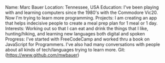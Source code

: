 Name: Marc Bauer
Location: Tennessee, USA
Education: I've been playing with and learning computers since the 1980's with the Commodore Vic20. Now I'm trying to learn
            more programming.
Projects: I am creating an app that helps indecisive people to create a meal prep plan for 1 meal or 1 day. 
Interests: Working out so that I can eat and drink the things that I like, hunting/hiking, and learning new languages both digital
            and spoken
Progress: I've started with FreeCodeCamp and worked thru a book on JavaScript for Programmers. I've also had many conversations
          with people about all kinds of tech/languages trying to learn more.
Git: (https://www.github.com/mwbauer)
